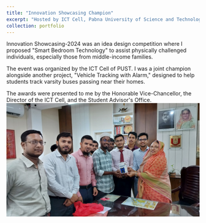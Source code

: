 ```yaml
---
title: "Innovation Showcasing Champion"
excerpt: "Hosted by ICT Cell, Pabna University of Science and Technology <img src='/files/Innovation.jpg'>"
collection: portfolio
---
```


Innovation Showcasing-2024 was an idea design competition where I proposed "Smart Bedroom Technology" to assist physically challenged individuals, especially those from middle-income families.

The event was organized by the ICT Cell of PUST. I was a joint champion alongside another project, "Vehicle Tracking with Alarm," designed to help students track varsity buses passing near their homes.

The awards were presented to me by the Honorable Vice-Chancellor, the Director of the ICT Cell, and the Student Advisor's Office. <img src='/files/Innovation.jpg'>
